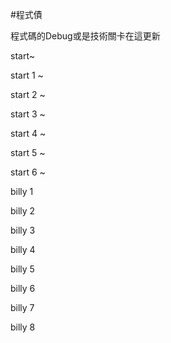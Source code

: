 #程式債

程式碼的Debug或是技術關卡在這更新

start~

start 1 ~

start 2 ~

start 3 ~

start 4 ~

start 5 ~

start 6 ~

billy 1

billy 2

billy 3

billy 4

billy 5

billy 6

billy 7

billy 8